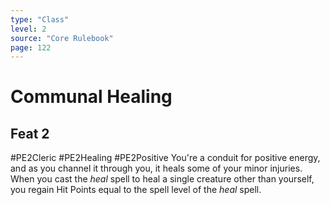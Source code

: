 ```yaml
---
type: "Class"
level: 2
source: "Core Rulebook"
page: 122
---
```

# Communal Healing
## Feat 2
#PE2Cleric #PE2Healing #PE2Positive
You're a conduit for positive energy, and as you channel it through you, it heals some of your minor injuries. When you cast the *heal* spell to heal a single creature other than yourself, you regain Hit Points equal to the spell level of the *heal* spell.